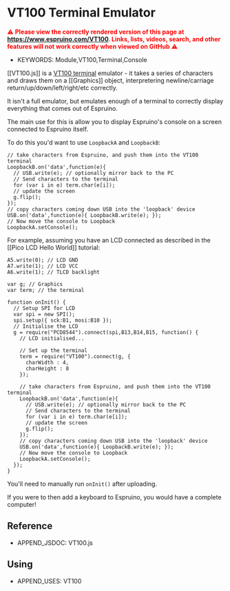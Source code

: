 <!--- Copyright (c) 2015 Gordon Williams, Pur3 Ltd. See the file LICENSE for copying permission. -->
VT100 Terminal Emulator
====================

<span style="color:red">:warning: **Please view the correctly rendered version of this page at https://www.espruino.com/VT100. Links, lists, videos, search, and other features will not work correctly when viewed on GitHub** :warning:</span>

* KEYWORDS: Module,VT100,Terminal,Console

[[VT100.js]] is a [VT100 terminal](https://en.wikipedia.org/wiki/VT100) emulator - it takes a series of characters and draws them on a [[Graphics]] object, interpretering newline/carriage return/up/down/left/right/etc correctly.

It isn't a full emulator, but emulates enough of a terminal to correctly display everything that comes out of Espruino.

The main use for this is allow you to display Espruino's console on a screen connected to Espruino itself.

To do this you'd want to use `LoopbackA` and `LoopbackB`:

```
// take characters from Espruino, and push them into the VT100 terminal
LoopbackB.on('data',function(e){
  // USB.write(e); // optionally mirror back to the PC
  // Send characters to the terminal
  for (var i in e) term.char(e[i]);
  // update the screen
  g.flip();
});
// copy characters coming down USB into the 'loopback' device
USB.on('data',function(e){ LoopbackB.write(e); });
// Now move the console to Loopback
LoopbackA.setConsole();
```

For example, assuming you have an LCD connected as described in the [[Pico LCD Hello World]] tutorial:

```
A5.write(0); // LCD GND
A7.write(1); // LCD VCC
A6.write(1); // TLCD backlight

var g; // Graphics
var term; // the terminal

function onInit() {
  // Setup SPI for LCD
  var spi = new SPI();
  spi.setup({ sck:B1, mosi:B10 });
  // Initialise the LCD
  g = require("PCD8544").connect(spi,B13,B14,B15, function() {
    // LCD initialised...

    // Set up the terminal
    term = require("VT100").connect(g, {
      charWidth : 4,
      charHeight : 8
    });

    // take characters from Espruino, and push them into the VT100 terminal
    LoopbackB.on('data',function(e){
      // USB.write(e); // optionally mirror back to the PC
      // Send characters to the terminal
      for (var i in e) term.char(e[i]);
      // update the screen
      g.flip();
    });
    // copy characters coming down USB into the 'loopback' device
    USB.on('data',function(e){ LoopbackB.write(e); });
    // Now move the console to Loopback
    LoopbackA.setConsole();
  });
}
```

You'll need to manually run `onInit()` after uploading.

If you were to then add a keyboard to Espruino, you would have a complete computer!

Reference
--------------

* APPEND_JSDOC: VT100.js

Using
-----

* APPEND_USES: VT100
